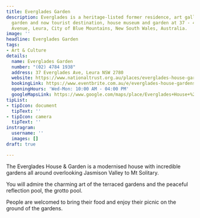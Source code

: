 ```yaml
---
title: Everglades Garden
description: Everglades is a heritage-listed former residence, art gallery, cafe and
  garden and now tourist destination, house museum and garden at 37 - 49 Everglades
  Avenue, Leura, City of Blue Mountains, New South Wales, Australia.
image: ''
headline: Everglades Garden
tags:
- Art & Culture
details:
  name: Everglades Garden
  number: "(02) 4784 1938"
  address: 37 Everglades Ave, Leura NSW 2780
  website: https://www.nationaltrust.org.au/places/everglades-house-gardens/
  bookingLink: https://www.eventbrite.com.au/e/everglades-house-gardens-general-entry-tickets-198014505717
  openingHours: 'Wed-Mon: 10:00 AM - 04:00 PM'
  googleMapsLink: https://www.google.com/maps/place/Everglades+House+%26+Gardens/@-33.7212574,150.3361229,17z/data=!3m1!4b1!4m5!3m4!1s0x6b126ee893ef0d51:0x7b8f29316e2b734d!8m2!3d-33.7212619!4d150.3383116
tipList:
- tipIcon: document
  tipText: ''
- tipIcon: camera
  tipText: ''
instragram:
  username: ''
  images: []
draft: true

---
```

The Everglades House & Garden is a modernised house with incredible gardens all around overlooking Jasmison Valley to Mt Solitary. 

You will admire the charming art of the terraced gardens and the peaceful reflection pool, the grotto pool. 

People are welcomed to bring their food and enjoy their picnic on the ground of the gardens.